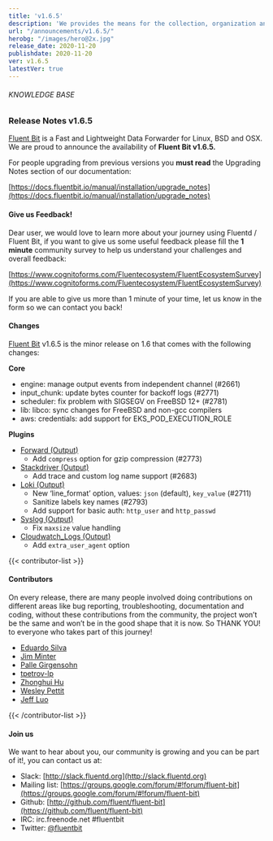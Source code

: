 ```yaml
---
title: 'v1.6.5'
description: 'We provides the means for the collection, organization and computerized retrieval of knowledgeand Lightweight Data Forwarder for Linux, BSD and OSX. We are proud to announce the availability of Fluent Bit v1.6.5.'
url: "/announcements/v1.6.5/"
herobg: "/images/hero@2x.jpg"
release_date: 2020-11-20
publishdate: 2020-11-20
ver: v1.6.5
latestVer: true
---
```


###### KNOWLEDGE BASE

### Release Notes v1.6.5

[Fluent Bit](https://fluentbit.io/) is a Fast and Lightweight Data Forwarder for Linux, BSD and OSX. We are proud to announce the availability of **Fluent Bit v1.6.5.**

For people upgrading from previous versions you **must read** the Upgrading Notes section of our documentation:

[https://docs.fluentbit.io/manual/installation/upgrade_notes](https://docs.fluentbit.io/manual/installation/upgrade_notes)

#### Give us Feedback!

Dear user, we would love to learn more about your journey using Fluentd / Fluent Bit, if you want to give us some useful feedback please fill the **1 minute** community survey to help us understand your challenges and overall feedback:

[https://www.cognitoforms.com/Fluentecosystem/FluentEcosystemSurvey](https://www.cognitoforms.com/Fluentecosystem/FluentEcosystemSurvey)

If you are able to give us more than 1 minute of your time, let us know in the form so we can contact you back!

#### Changes

[Fluent Bit](https://fluentbit.io) v1.6.5 is the minor release on 1.6 that comes with the following changes:


**Core**

* engine: manage output events from independent channel (#2661)
* input_chunk: update bytes counter for backoff logs (#2771)
* scheduler: fix problem with SIGSEGV on FreeBSD 12+ (#2781)
* lib: libco: sync changes for FreeBSD and non-gcc compilers
* aws: credentials: add support for EKS_POD_EXECUTION_ROLE



**Plugins**

* [Forward (Output)](https://docs.fluentbit.io/manual/pipeline/outputs/forward/)
  * Add `compress` option for gzip compression (#2773)
* [Stackdriver (Output)](https://docs.fluentbit.io/manual/pipeline/outputs/stackdriver/)
  * Add trace and custom log name support (#2683)
* [Loki (Output)](https://docs.fluentbit.io/manual/pipeline/outputs/loki/)
  * New ‘line_format’ option, values: `json` (default), `key_value` (#2711)
  * Sanitize labels key names (#2793)
  * Add support for basic auth: `http_user` and `http_passwd`
* [Syslog (Output)](https://docs.fluentbit.io/manual/pipeline/outputs/syslog/)
  * Fix `maxsize` value handling
* [Cloudwatch_Logs (Output)](https://docs.fluentbit.io/manual/pipeline/outputs/cloudwatch_logs/)
  * Add `extra_user_agent` option


{{< contributor-list >}}

#### Contributors

On every release, there are many people involved doing contributions on different areas like bug reporting, troubleshooting, documentation and coding, without these contributions from the community, the project won’t be the same and won’t be in the good shape that it is now. So THANK YOU! to everyone who takes part of this journey!

* [Eduardo Silva](https://github.com/edsiper)
* [Jim Minter](https://github.com/jim-minter)
* [Palle Girgensohn](https://github.com/girgen)
* [tpetrov-lp](https://github.com/tpetrov-lp)
* [Zhonghui Hu](https://github.com/zhonghui12)
* [Wesley Pettit](https://github.com/PettitWesley)
* [Jeff Luo](https://github.com/JeffLuoo)

{{< /contributor-list >}}

#### Join us

We want to hear about you, our community is growing and you can be part of it!, you can contact us at:

* Slack: [http://slack.fluentd.org](http://slack.fluentd.org)
* Mailing list: [https://groups.google.com/forum/#!forum/fluent-bit](https://groups.google.com/forum/#!forum/fluent-bit)
* Github: [http://github.com/fluent/fluent-bit](https://github.com/fluent/fluent-bit)
* IRC: irc.freenode.net #fluentbit
* Twitter: [@fluentbit](https://twitter.com/fluentbit)
